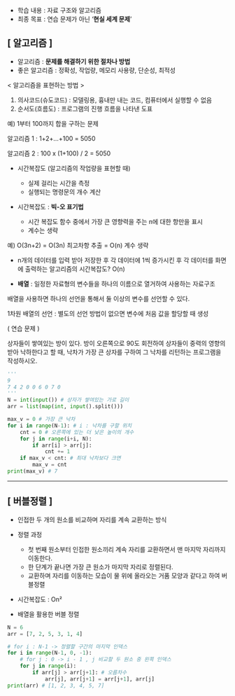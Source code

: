 - 학습 내용 : 자료 구조와 알고리즘
- 최종 목표 : 연습 문제가 아닌 ‘**현실 세계 문제**’

## [ 알고리즘 ]

- 알고리즘 : **문제를 해결하기 위한 절차나 방법**
- 좋은 알고리즘 : 정확성, 작업량, 메모리 사용량, 단순성, 최적성

< 알고리즘을 표현하는 방법 >

1. 의사코드(슈도코드) : 모델링용, 흉내만 내는 코드, 컴퓨터에서 실행할 수 없음
2. 순서도(흐름도) : 프로그램의 진행 흐름을 나타낸 도표 

예) 1부터 100까지 합을 구하는 문제

알고리즘 1 : 1+2+…+100 = 5050

알고리즘 2 : 100 x (1+100) / 2 = 5050

- 시간복잡도 (알고리즘의 작업량을 표현할 때)
    - 실제 걸리는 시간을 측정
    - 실행되는 명령문의 개수 계산

- 시간복잡도 : **빅-오 표기법**
    - 시간 복잡도 함수 중에서 가장 큰 영향력을 주는  n에 대한 항만을 표시
    - 계수는 생략

예) O(3n+2) = O(3n) 최고차항 추출 = O(n) 계수 생략

- n개의 데이터를 입력 받아 저장한 후 각 데이터에 1씩 증가시킨 후 각 데이터를 화면에 출력하는 알고리즘의 시간복잡도? O(n)

- **배열** : 일정한 자료형의 변수들을 하나의 이름으로 열거하여 사용하는 자료구조

배열을 사용하면 하나의 선언을 통해서 둘 이상의 변수를 선언할 수 있다.

1차원 배열의 선언 : 별도의 선언 방법이 없으면 변수에 처음 값을 할당할 때 생성

( 연습 문제 )

상자들이 쌓여있는 방이 있다. 방이 오른쪽으로 90도 회전하여 상자들이 중력의 영향의 받아 낙하한다고 할 때, 낙차가 가장 큰 상자를 구하여 그 낙차를 리턴하는 프로그램을 작성하시오.

```python
'''
9
7 4 2 0 0 6 0 7 0
'''
N = int(input()) # 상자가 쌓여있는 가로 길이
arr = list(map(int, input().split()))

max_v = 0 # 가장 큰 낙차
for i in range(N-1): # i : 낙차를 구할 위치
    cnt = 0 # 오른쪽에 있는 더 낮은 높이의 개수
    for j in range(i+i, N):
        if arr[i] > arr[j]:
            cnt += 1
    if max_v < cnt: # 최대 낙차보다 크면
        max_v = cnt
print(max_v) # 7
```

---

## [ 버블정렬 ]

- 인접한 두 개의 원소를 비교하며 자리를 계속 교환하는 방식
- 정렬 과정
    - 첫 번째 원소부터 인접한 원소끼리 계속 자리를 교환하면서 맨 마지막 자리까지 이동한다.
    - 한 단계가 끝나면 가장 큰 원소가 마지막 자리로 정렬된다.
    - 교환하며 자리를 이동하는 모습이 물 위에 올라오는 거품 모양과 같다고 하여 버블정렬
- 시간복잡도 : On²

- 배열을 활용한 버블 정렬

```python
N = 6
arr = [7, 2, 5, 3, 1, 4]

# for i : N-1 -> 정렬할 구간의 마지막 인덱스
for i in range(N-1, 0, -1):
    # for j : 0 -> i - 1 , j 비교할 두 원소 중 왼쪽 인덱스
    for j in range(i):
        if arr[j] > arr[j+1]: # 오름차수
            arr[j], arr[j+1] = arr[j+1], arr[j]
print(arr) # [1, 2, 3, 4, 5, 7]
```